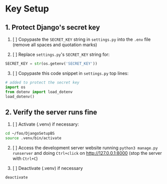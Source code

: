 # Key Setup

## 1. Protect Django's secret key 

1. [ ] Copypaste the `SECRET_KEY` string in `settings.py` into the `.env` file (remove all spaces and quotation marks)

2. [ ] Replace `settings.py`'s `SECRET_KEY` string for:
```python
SECRET_KEY = str(os.getenv('SECRET_KEY'))
```

3. [ ] Copypaste this code snippet in `settings.py` top lines:
```python
# added to protect the secret key
import os
from dotenv import load_dotenv
load_dotenv()
```


## 2. Verify the server runs fine

1. [ ] Activate (.venv) if necessary:
```bash
cd ~/foo/DjangoSetupBS
source .venv/bin/activate
```

2. [ ] Access the development server website running `python3 manage.py runserver` and doing `Ctrl+click` on  http://127.0.0.1:8000 (stop the server with `Ctrl+C`)


3. [ ] Deactivate (.venv) if necessary
```bash
deactivate
```


